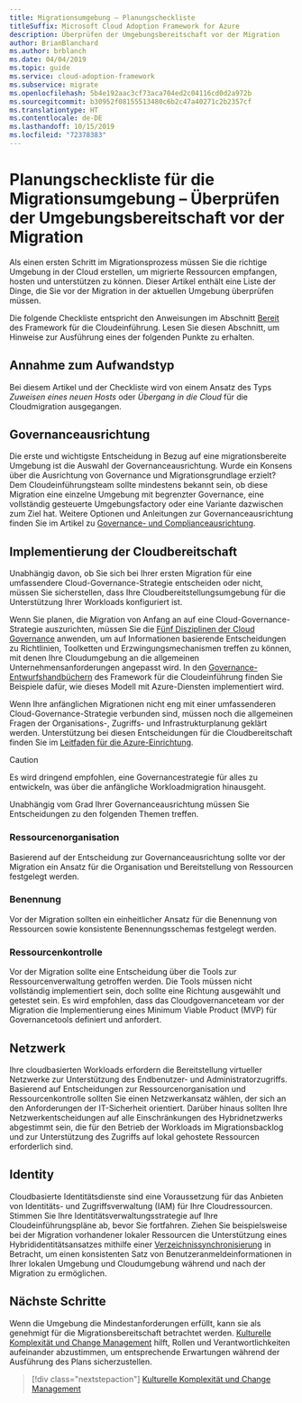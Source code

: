 ```yaml
---
title: Migrationsumgebung – Planungscheckliste
titleSuffix: Microsoft Cloud Adoption Framework for Azure
description: Überprüfen der Umgebungsbereitschaft vor der Migration
author: BrianBlanchard
ms.author: brblanch
ms.date: 04/04/2019
ms.topic: guide
ms.service: cloud-adoption-framework
ms.subservice: migrate
ms.openlocfilehash: 5b4e192aac3cf73aca704ed2c04116cd0d2a972b
ms.sourcegitcommit: b30952f08155513480c6b2c47a40271c2b2357cf
ms.translationtype: HT
ms.contentlocale: de-DE
ms.lasthandoff: 10/15/2019
ms.locfileid: "72378383"
---
```

# <a name="migration-environment-planning-checklist---validate-environmental-readiness-prior-to-migration"></a>Planungscheckliste für die Migrationsumgebung – Überprüfen der Umgebungsbereitschaft vor der Migration

Als einen ersten Schritt im Migrationsprozess müssen Sie die richtige Umgebung in der Cloud erstellen, um migrierte Ressourcen empfangen, hosten und unterstützen zu können. Dieser Artikel enthält eine Liste der Dinge, die Sie vor der Migration in der aktuellen Umgebung überprüfen müssen.

Die folgende Checkliste entspricht den Anweisungen im Abschnitt [Bereit](../../../ready/index.md) des Framework für die Cloudeinführung. Lesen Sie diesen Abschnitt, um Hinweise zur Ausführung eines der folgenden Punkte zu erhalten.

## <a name="effort-type-assumption"></a>Annahme zum Aufwandstyp

Bei diesem Artikel und der Checkliste wird von einem Ansatz des Typs _Zuweisen eines neuen Hosts_ oder _Übergang in die Cloud_ für die Cloudmigration ausgegangen.

## <a name="governance-alignment"></a>Governanceausrichtung

Die erste und wichtigste Entscheidung in Bezug auf eine migrationsbereite Umgebung ist die Auswahl der Governanceausrichtung. Wurde ein Konsens über die Ausrichtung von Governance und Migrationsgrundlage erzielt? Dem Cloudeinführungsteam sollte mindestens bekannt sein, ob diese Migration eine einzelne Umgebung mit begrenzter Governance, eine vollständig gesteuerte Umgebungsfactory oder eine Variante dazwischen zum Ziel hat. Weitere Optionen und Anleitungen zur Governanceausrichtung finden Sie im Artikel zu [Governance- und Complianceausrichtung](../../expanded-scope/governance-or-compliance.md).

## <a name="cloud-readiness-implementation"></a>Implementierung der Cloudbereitschaft

Unabhängig davon, ob Sie sich bei Ihrer ersten Migration für eine umfassendere Cloud-Governance-Strategie entscheiden oder nicht, müssen Sie sicherstellen, dass Ihre Cloudbereitstellungsumgebung für die Unterstützung Ihrer Workloads konfiguriert ist.

Wenn Sie planen, die Migration von Anfang an auf eine Cloud-Governance-Strategie auszurichten, müssen Sie die [Fünf Disziplinen der Cloud Governance](../../../govern/governance-disciplines.md) anwenden, um auf Informationen basierende Entscheidungen zu Richtlinien, Toolketten und Erzwingungsmechanismen treffen zu können, mit denen Ihre Cloudumgebung an die allgemeinen Unternehmensanforderungen angepasst wird. In den [Governance-Entwurfshandbüchern](../../../govern/guides/index.md) des Framework für die Cloudeinführung finden Sie Beispiele dafür, wie dieses Modell mit Azure-Diensten implementiert wird.

Wenn Ihre anfänglichen Migrationen nicht eng mit einer umfassenderen Cloud-Governance-Strategie verbunden sind, müssen noch die allgemeinen Fragen der Organisations-, Zugriffs- und Infrastrukturplanung geklärt werden. Unterstützung bei diesen Entscheidungen für die Cloudbereitschaft finden Sie im [Leitfaden für die Azure-Einrichtung](../../../ready/azure-setup-guide/index.md).

> [!CAUTION]
> Es wird dringend empfohlen, eine Governancestrategie für alles zu entwickeln, was über die anfängliche Workloadmigration hinausgeht.

Unabhängig vom Grad Ihrer Governanceausrichtung müssen Sie Entscheidungen zu den folgenden Themen treffen.

### <a name="resource-organization"></a>Ressourcenorganisation

Basierend auf der Entscheidung zur Governanceausrichtung sollte vor der Migration ein Ansatz für die Organisation und Bereitstellung von Ressourcen festgelegt werden.

### <a name="nomenclature"></a>Benennung

Vor der Migration sollten ein einheitlicher Ansatz für die Benennung von Ressourcen sowie konsistente Benennungsschemas festgelegt werden.

### <a name="resource-governance"></a>Ressourcenkontrolle

Vor der Migration sollte eine Entscheidung über die Tools zur Ressourcenverwaltung getroffen werden. Die Tools müssen nicht vollständig implementiert sein, doch sollte eine Richtung ausgewählt und getestet sein. Es wird empfohlen, dass das Cloudgovernanceteam vor der Migration die Implementierung eines Minimum Viable Product (MVP) für Governancetools definiert und anfordert.

## <a name="network"></a>Netzwerk

Ihre cloudbasierten Workloads erfordern die Bereitstellung virtueller Netzwerke zur Unterstützung des Endbenutzer- und Administratorzugriffs. Basierend auf Entscheidungen zur Ressourcenorganisation und Ressourcenkontrolle sollten Sie einen Netzwerkansatz wählen, der sich an den Anforderungen der IT-Sicherheit orientiert. Darüber hinaus sollten Ihre Netzwerkentscheidungen auf alle Einschränkungen des Hybridnetzwerks abgestimmt sein, die für den Betrieb der Workloads im Migrationsbacklog und zur Unterstützung des Zugriffs auf lokal gehostete Ressourcen erforderlich sind.

## <a name="identity"></a>Identity

Cloudbasierte Identitätsdienste sind eine Voraussetzung für das Anbieten von Identitäts- und Zugriffsverwaltung (IAM) für Ihre Cloudressourcen. Stimmen Sie Ihre Identitätsverwaltungsstrategie auf Ihre Cloudeinführungspläne ab, bevor Sie fortfahren. Ziehen Sie beispielsweise bei der Migration vorhandener lokaler Ressourcen die Unterstützung eines Hybrididentitätsansatzes mithilfe einer [Verzeichnissynchronisierung](../../../decision-guides/identity/index.md) in Betracht, um einen konsistenten Satz von Benutzeranmeldeinformationen in Ihrer lokalen Umgebung und Cloudumgebung während und nach der Migration zu ermöglichen.

## <a name="next-steps"></a>Nächste Schritte

Wenn die Umgebung die Mindestanforderungen erfüllt, kann sie als genehmigt für die Migrationsbereitschaft betrachtet werden. [Kulturelle Komplexität und Change Management](./cultural-complexity.md) hilft, Rollen und Verantwortlichkeiten aufeinander abzustimmen, um entsprechende Erwartungen während der Ausführung des Plans sicherzustellen.

> [!div class="nextstepaction"]
> [Kulturelle Komplexität und Change Management](./cultural-complexity.md)
